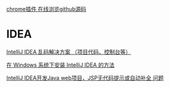 [chrome插件 在线浏览github源码](https://chrome.google.com/webstore/detail/octotree/bkhaagjahfmjljalopjnoealnfndnagc?hl=zh-CN)

# IDEA

[IntelliJ IDEA 乱码解决方案 （项目代码、控制台等）](https://www.cnblogs.com/vhua/p/idea_1.html)

[在 Windows 系统下安装 IntelliJ IDEA 的方法](https://blog.csdn.net/qq_35246620/article/details/61200815)

[IntelliJ IDEA开发Java web项目，JSP无代码提示或自动补全 问题](https://blog.csdn.net/tangxl2008008/article/details/71411547)

